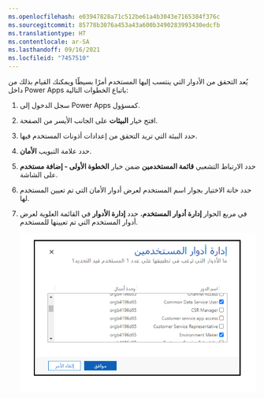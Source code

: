 ```yaml
---
ms.openlocfilehash: e03947828a71c512be61a4b3043e7165384f376c
ms.sourcegitcommit: 85778b3076a453a43a600b3490283993430edcfb
ms.translationtype: HT
ms.contentlocale: ar-SA
ms.lasthandoff: 09/16/2021
ms.locfileid: "7457510"
---
```

يُعد التحقق من الأدوار التي ينتسب إليها المستخدم أمرًا بسيطًا ويمكنك القيام بذلك من داخل Power Apps باتباع الخطوات التالية:

1.  سجل الدخول إلى Power Apps كمسؤول.

2.  افتح خيار **البيئات** على الجانب الأيسر من الصفحة.

3.  حدد البيئة التي تريد التحقق من إعدادات أذونات المستخدم فيها.

4.  حدد علامة التبويب **الأمان**.

5.  حدد الارتباط التشعبي **قائمة المستخدمين** ضمن خيار **الخطوة الأولى - إضافة مستخدم** على الشاشة.

6.  حدد خانة الاختيار بجوار اسم المستخدم لعرض أدوار الأمان التي تم تعيين المستخدم لها.

7.  في مربع الحوار **إدارة أدوار المستخدم**، حدد **إدارة الأدوار** في القائمة العلوية لعرض أدوار المستخدم التي تم تعيينها للمستخدم.

    ![لقطة شاشة لمربع حوار "إدارة أدوار المستخدم"، وتحديد "إدارة الأدوار" في القائمة العلوية لعرض أدوار المستخدم التي تم تعيينها للمستخدم.](../media/module1-unit7-image1.png)
